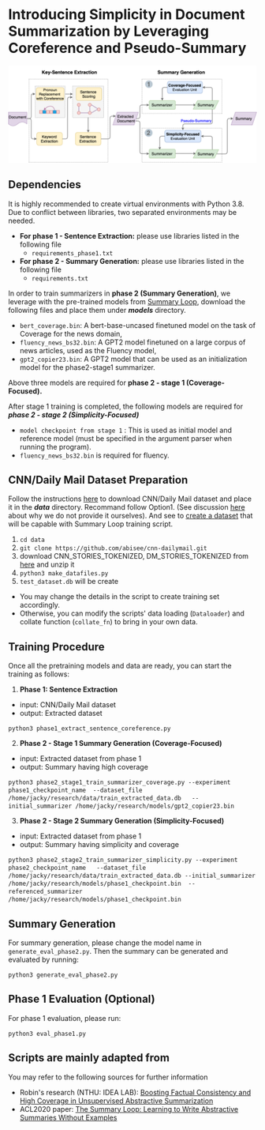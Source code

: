 # Introducing Simplicity in Document Summarization by Leveraging Coreference and Pseudo-Summary

![](all_framework.png)

## Dependencies
It is highly recommended to create virtual environments with Python 3.8. Due to conflict between libraries, two separated environments may be needed.

- **For phase 1 - Sentence Extraction:** please use libraries listed in the following file
    - `requirements_phase1.txt`
- **For phase 2 - Summary Generation:** please use libraries listed in the following file
  - `requirements.txt`

    
In order to train summarizers in **phase 2 (Summary Generation)**, we leverage with the pre-trained models from [Summary Loop](https://github.com/CannyLab/summary_loop/releases/tag/v0.1), download the following files and place them under ***models*** directory.
- `bert_coverage.bin`: A bert-base-uncased finetuned model on the task of Coverage for the news domain,
- `fluency_news_bs32.bin`: A GPT2 model finetuned on a large corpus of news articles, used as the Fluency model,
- `gpt2_copier23.bin`: A GPT2 model that can be used as an initialization model for the phase2-stage1 summarizer.

Above three models are required for **phase 2 - stage 1 (Coverage-Focused).** 

After stage 1 training is completed, the following models are required for ***phase 2 - stage 2 (Simplicity-Focused)***
- `model checkpoint from stage 1` : This is used as initial model and reference model (must be specified in the argument parser when running the program).
- `fluency_news_bs32.bin` is required for fluency. 


## CNN/Daily Mail Dataset Preparation
Follow the instructions [here](https://github.com/JafferWilson/Process-Data-of-CNN-DailyMail) to download CNN/Daily Mail dataset and place it in the ***data*** directory. Recommand follow Option1. (See discussion [here](https://github.com/abisee/cnn-dailymail/issues/9) about why we do not provide it ourselves). And see to [create a dataset](https://github.com/CannyLab/summary_loop/blob/master/Dataset%20SQLite3%20Example.ipynb) that will be capable with Summary Loop training script. 
1. `cd data`
2. `git clone https://github.com/abisee/cnn-dailymail.git`
3. download CNN_STORIES_TOKENIZED, DM_STORIES_TOKENIZED from [here](https://github.com/JafferWilson/Process-Data-of-CNN-DailyMail) and unzip it
4. `python3 make_datafiles.py`
5. `test_dataset.db` will be create

- You may change the details in the script to create training set accordingly. 
- Otherwise, you can modify the scripts' data loading (`Dataloader`) and collate function (`collate_fn`) to bring in your own data.

## Training Procedure
Once all the pretraining models and data are ready, you can start the training as follows:

1. **Phase 1: Sentence Extraction**
- input: CNN/Daily Mail dataset
- output: Extracted dataset
```
python3 phase1_extract_sentence_coreference.py
```

2. **Phase 2 - Stage 1 Summary Generation (Coverage-Focused)**
- input: Extracted dataset from phase 1 
- output: Summary having high coverage
```
python3 phase2_stage1_train_summarizer_coverage.py --experiment  phase1_checkpoint_name  --dataset_file /home/jacky/research/data/train_extracted_data.db   --initial_summarizer /home/jacky/research/models/gpt2_copier23.bin 
```

3. **Phase 2 - Stage 2 Summary Generation (Simplicity-Focused)**
- input: Extracted dataset from phase 1
- output: Summary having simplicity and coverage
```
python3 phase2_stage2_train_summarizer_simplicity.py --experiment phase2_checkpoint_name   --dataset_file /home/jacky/research/data/train_extracted_data.db --initial_summarizer /home/jacky/research/models/phase1_checkpoint.bin  --referenced_summarizer /home/jacky/research/models/phase1_checkpoint.bin  
```

## Summary Generation
For summary generation, please change the model name in `generate_eval_phase2.py`. Then the summary can be generated and evaluated by running:
```
python3 generate_eval_phase2.py
```

## Phase 1 Evaluation (Optional)
For phase 1 evaluation, please run:
```
python3 eval_phase1.py
```

## Scripts are mainly adapted from
You may refer to the following sources for further information
- Robin's research (NTHU: IDEA LAB): [Boosting Factual Consistency and High Coverage in Unsupervised Abstractive Summarization](https://github.com/s103321048/mywork_backup)
- ACL2020 paper: [The Summary Loop: Learning to Write Abstractive Summaries Without Examples](https://github.com/CannyLab/summary_loop)
